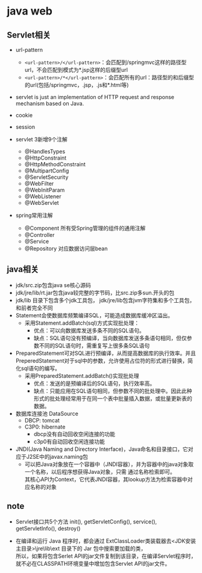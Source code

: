 # java web

## Servlet相关

- url-pattern    
    - `<url-pattern>/</url-pattern>`：会匹配到/springmvc这样的路径型url，不会匹配到模式为*.jsp这样的后缀型url    
    - `<url-pattern>/*</url-pattern>`：会匹配所有的url：路径型的和后缀型的url(包括/springmvc，.jsp，.js和*.html等)   
- servlet is just an implementation of HTTP request and response mechanism based on Java.

- cookie
- session

- servlet 3新增9个注解
    - @HandlesTypes
    - @HttpConstraint
    - @HttpMethodConstraint
    - @MultipartConfig
    - @ServletSecurity
    - @WebFilter
    - @WebInitParam
    - @WebListener
    - @WebServlet

- spring常用注解
    - @Component 所有受Spring管理的组件的通用注解
    - @Controller
    - @Service
    - @Repository 对应数据访问层bean


## java相关

- jdk/src.zip包含java se核心源码
- jdk/jre/lib/rt.jar包含java较完整的字节码，比src.zip多sun.开头的包
- jdk/lib 目录下包含多个jdk工具包， jdk/jre/lib包含jvm字符集和多个工具包，和前者完全不同
- Statement会使数据库频繁编译SQL，可能造成数据库缓冲区溢出。  
    - 采用Statement.addBatch(sql)方式实现批处理：
        - 优点：可以向数据库发送多条不同的SQL语句。
        - 缺点：SQL语句没有预编译，当向数据库发送多条语句相同，但仅参数不同的SQL语句时，需重复写上很多条SQL语句
- PreparedStatement可对SQL进行预编译，从而提高数据库的执行效率。并且PreperedStatement对于sql中的参数，允许使用占位符的形式进行替换，简化sql语句的编写。
    - 采用PreparedStatement.addBatch()实现批处理
        - 优点：发送的是预编译后的SQL语句，执行效率高。
        - 缺点：只能应用在SQL语句相同，但参数不同的批处理中。因此此种形式的批处理经常用于在同一个表中批量插入数据，或批量更新表的数据。
- 数据库连接池 DataSource
    - DBCP: tomcat
    - C3P0: hibernate
        - dbcp没有自动回收空闲连接的功能
        - c3p0有自动回收空闲连接功能
- JNDI(Java Naming and Directory Interface)，Java命名和目录接口，它对应于J2SE中的javax.naming包  
    - 可以把Java对象放在一个容器中（JNDI容器），并为容器中的java对象取一个名称，以后程序想获得Java对象，只需 通过名称检索即可。  
    其核心API为Context，它代表JNDI容器，其lookup方法为检索容器中对应名称的对象
    

      


## note

- Servlet接口共5个方法 init(), getServletConfig(), service(), getServletInfo(), destroy()

- 在编译和运行 Java 程序时，都会通过 ExtClassLoader类装载器去<JDK安装主目录>\jre\lib\ext 目录下的 Jar 包中搜索要加载的类，  
 所以，如果将包含Serlet API的jar文件复制到该目录，在编译Servlet程序时，就不必在CLASSPATH环境变量中增加包含Servlet API的jar文件。

